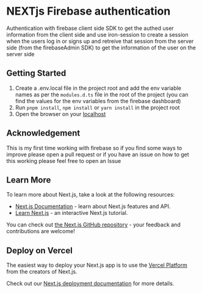 # NEXTjs Firebase authentication

Authentication with firebase client side SDK to get the authed
user information from the client side and use iron-session to create a session
when the users log in or signs up and retreive that session from the server side
(from the firebaseAdmin SDK) to get the information of the user on the server
side

## Getting Started

1. Create a .env.local file in the project root and add the env variable names as per the `modules.d.ts` file in the root of the project
   (you can find the values for the env variables from the firebase dashboard)
2. Run `pnpm install`, `npm install` or `yarn install` in the project root
3. Open the browser on your [localhost](http://localhost:3000)

## Acknowledgement

This is my first time working with firebase so if you find some ways to improve please open a pull request or if you have an issue on how to get this working please feel free to open an Issue

## Learn More

To learn more about Next.js, take a look at the following resources:

- [Next.js Documentation](https://nextjs.org/docs) - learn about Next.js features and API.
- [Learn Next.js](https://nextjs.org/learn) - an interactive Next.js tutorial.

You can check out [the Next.js GitHub repository](https://github.com/vercel/next.js/) - your feedback and contributions are welcome!

## Deploy on Vercel

The easiest way to deploy your Next.js app is to use the [Vercel Platform](https://vercel.com/new?utm_medium=default-template&filter=next.js&utm_source=create-next-app&utm_campaign=create-next-app-readme) from the creators of Next.js.

Check out our [Next.js deployment documentation](https://nextjs.org/docs/deployment) for more details.
